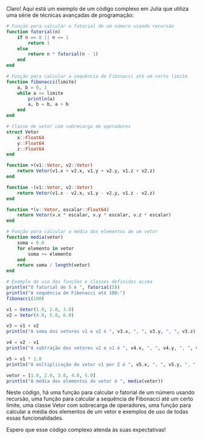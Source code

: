 Claro! Aqui está um exemplo de um código complexo em Julia que utiliza uma série de técnicas avançadas de programação:

```julia
# Função para calcular o fatorial de um número usando recursão
function fatorial(n)
    if n == 0 || n == 1
        return 1
    else
        return n * fatorial(n - 1)
    end
end

# Função para calcular a sequência de Fibonacci até um certo limite
function fibonacci(limite)
    a, b = 0, 1
    while a <= limite
        println(a)
        a, b = b, a + b
    end
end

# Classe de vetor com sobrecarga de operadores
struct Vetor
    x::Float64
    y::Float64
    z::Float64
end

function +(v1::Vetor, v2::Vetor)
    return Vetor(v1.x + v2.x, v1.y + v2.y, v1.z + v2.z)
end

function -(v1::Vetor, v2::Vetor)
    return Vetor(v1.x - v2.x, v1.y - v2.y, v1.z - v2.z)
end

function *(v::Vetor, escalar::Float64)
    return Vetor(v.x * escalar, v.y * escalar, v.z * escalar)
end

# Função para calcular a média dos elementos de um vetor
function media(vetor)
    soma = 0.0
    for elemento in vetor
        soma += elemento
    end
    return soma / length(vetor)
end

# Exemplo de uso das funções e classes definidas acima
println("O fatorial de 5 é ", fatorial(5))
println("A sequência de Fibonacci até 100:")
fibonacci(100)

v1 = Vetor(1.0, 2.0, 3.0)
v2 = Vetor(4.0, 5.0, 6.0)

v3 = v1 + v2
println("A soma dos vetores v1 e v2 é ", v3.x, ", ", v3.y, ", ", v3.z)

v4 = v2 - v1
println("A subtração dos vetores v2 e v1 é ", v4.x, ", ", v4.y, ", ", v4.z)

v5 = v1 * 2.0
println("A multiplicação do vetor v1 por 2 é ", v5.x, ", ", v5.y, ", ", v5.z)

vetor = [1.0, 2.0, 3.0, 4.0, 5.0]
println("A média dos elementos do vetor é ", media(vetor))
```

Neste código, há uma função para calcular o fatorial de um número usando recursão, uma função para calcular a sequência de Fibonacci até um certo limite, uma classe Vetor com sobrecarga de operadores, uma função para calcular a média dos elementos de um vetor e exemplos de uso de todas essas funcionalidades.

Espero que esse código complexo atenda às suas expectativas!